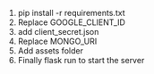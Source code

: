 1. pip install -r requirements.txt
2. Replace GOOGLE_CLIENT_ID
3. add client_secret.json 
4. Replace MONGO_URI
5. Add assets folder
6. Finally flask run to start the server


